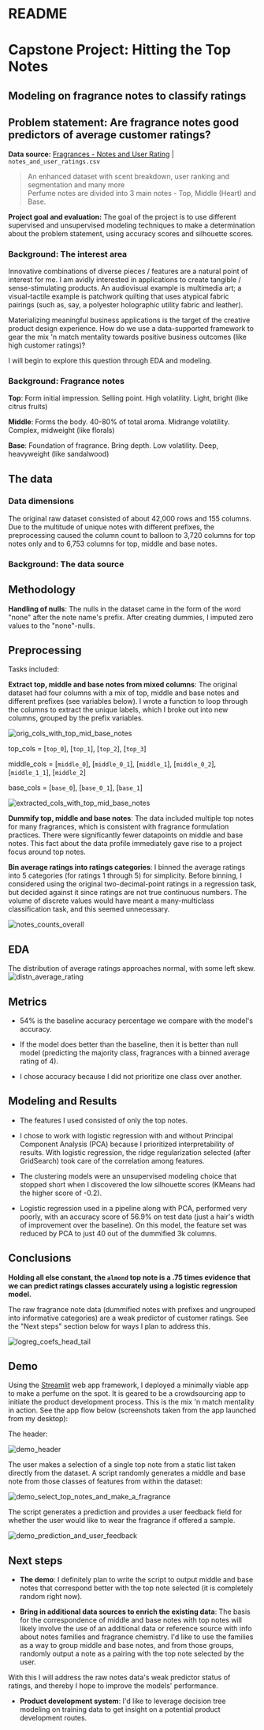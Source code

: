 # README

# Capstone Project: Hitting the Top Notes

## Modeling on fragrance notes to classify ratings

## Problem statement: Are fragrance notes good predictors of average customer ratings?

**Data source:** [Fragrances - Notes and User Rating](https://www.kaggle.com/sagikeren88/fragrances-and-perfumes) | `notes_and_user_ratings.csv`
>An enhanced dataset with scent breakdown, user ranking and segmentation and many more<br>
>Perfume notes are divided into 3 main notes - Top, Middle (Heart) and Base.


**Project goal and evaluation:** The goal of the project is to use different supervised and unsupervised modeling techniques to make a determination about the problem statement, using accuracy scores and silhouette scores.

### Background: The interest area

Innovative combinations of diverse pieces / features are a natural point of interest for me. I am avidly interested in applications to create tangible / sense-stimulating products. An audiovisual example is multimedia art; a visual-tactile example is patchwork quilting that uses atypical fabric pairings (such as, say, a polyester holographic utility fabric and leather). 

Materializing meaningful business applications is the target of the creative product design experience. How do we use a data-supported framework to gear the mix 'n match mentality towards positive business outcomes (like high customer ratings)?

I will begin to explore this question through EDA and modeling.

### Background: Fragrance notes

**Top**: Form initial impression. Selling point. High volatility. 
Light, bright (like citrus fruits)

**Middle**: Forms the body. 40-80% of total aroma. Midrange volatility.
Complex, midweight (like florals) 

**Base**: Foundation of fragrance. Bring depth. Low volatility.
Deep, heavyweight (like sandalwood) 


## The data

### Data dimensions

The original raw dataset consisted of about 42,000 rows and 155 columns. Due to the multitude of unique notes with different prefixes, the preprocessing caused the column count to balloon to 3,720 columns for top notes only and to 6,753 columns for top, middle and base notes.

### Background: The data source

## Methodology

**Handling of nulls**: The nulls in the dataset came in the form of the word "none" after the note name's prefix. After creating dummies, I imputed zero values to the "none"-nulls.

## Preprocessing

Tasks included:

**Extract top, middle and base notes from mixed columns**: The original dataset had four columns with a mix of top, middle and base notes and different prefixes (see variables below). I wrote a function to loop through the columns to extract the unique labels, which I broke out into new columns, grouped by the prefix variables.

![orig_cols_with_top_mid_base_notes](https://github.com/abishop17/fragrance_analysis_capstone/blob/main/figures/orig_cols_with_top_mid_base_notes.png)

top_cols = [`top_0`], [`top_1`], [`top_2`], [`top_3`]

middle_cols = [`middle_0`], [`middle_0_1`], [`middle_1`], [`middle_0_2`], [`middle_1_1`], [`middle_2`]

base_cols = [`base_0`], [`base_0_1`], [`base_1`]

![extracted_cols_with_top_mid_base_notes](https://github.com/abishop17/fragrance_analysis_capstone/blob/main/figures/extracted_cols_with_top_mid_base_notes.png)


**Dummify top, middle and base notes**: The data included multiple top notes for many fragrances, which is consistent with fragrance formulation practices. There were significantly fewer datapoints on middle and base notes. This fact about the data profile immediately gave rise to a project focus around top notes.

**Bin average ratings into ratings categories**: I binned the average ratings into 5 categories (for ratings 1 through 5) for simplicity. Before binning, I considered using the original two-decimal-point ratings in a regression task, but decided against it since ratings are not true continuous numbers. The volume of discrete values would have meant a many-multiclass classification task, and this seemed unnecessary.

![notes_counts_overall](https://github.com/abishop17/fragrance_analysis_capstone/blob/main/figures/notes_counts_overall.png)

## EDA

The distribution of average ratings approaches normal, with some left skew.
![distn_average_rating](https://github.com/abishop17/fragrance_analysis_capstone/blob/main/figures/distn_average_rating.png)

## Metrics

* 54% is the baseline accuracy percentage we compare with the model's accuracy.

* If the model does better than the baseline, then it is better than null model (predicting the majority class, fragrances with a binned average rating of 4).

* I chose accuracy because I did not prioritize one class over another.

## Modeling and Results

* The features I used consisted of only the top notes.  

* I chose to work with logistic regression with and without Principal Component Analysis (PCA) because I prioritized interpretability of results. With logistic regression, the ridge regularization selected (after GridSearch) took care of the correlation among features.

* The clustering models were an unsupervised modeling choice that stopped short when I discovered the low silhouette scores (KMeans had the higher score of -0.2).

* Logistic regression used in a pipeline along with PCA, performed very poorly, with an accuracy score of 56.9% on test data (just a hair's width of improvement over the baseline). On this model, the feature set was reduced by PCA to just 40 out of the dummified 3k columns.

## Conclusions

**Holding all else constant, the `almond` top note is a .75 times evidence that we can predict ratings classes accurately using a logistic regression model.**

The raw fragrance note data (dummified notes with prefixes and ungrouped into informative categories) are a weak predictor of customer ratings. See the "Next steps" section below for ways I plan to address this.

![logreg_coefs_head_tail](https://github.com/abishop17/fragrance_analysis_capstone/blob/main/figures/logreg_coefs_head_tail.png)

## Demo

Using the [Streamlit](https://github.com/streamlit/streamlit) web app framework, I deployed a minimally viable app to make a perfume on the spot. It is geared to be a crowdsourcing app to initiate the product development process. This is the mix 'n match mentality in action. See the app flow below (screenshots taken from the app launched from my desktop):

The header:

![demo_header](https://github.com/abishop17/fragrance_analysis_capstone/blob/main/figures/demo/demo_header.png)

The user makes a selection of a single top note from a static list taken directly from the dataset. A script randomly generates a middle and base note from those classes of features from within the dataset:

![demo_select_top_notes_and_make_a_fragrance](https://github.com/abishop17/fragrance_analysis_capstone/blob/main/figures/demo/demo_select_top_notes_and_make_a_fragrance.png)

The script generates a prediction and provides a user feedback field for whether the user would like to wear the fragrance if offered a sample.

![demo_prediction_and_user_feedback](https://github.com/abishop17/fragrance_analysis_capstone/blob/main/figures/demo/demo_prediction_and_user_feedback.png)


## Next steps

* **The demo**: I definitely plan to write the script to output middle and base notes that correspond better with the top note selected (it is completely random right now).

* **Bring in additional data sources to enrich the existing data**: The basis for the correspondence of middle and base notes with top notes will likely involve the use of an additional data or reference source with info about notes families and fragrance chemistry. I'd like to use the families as a way to group middle and base notes, and from those groups, randomly output a note as a pairing with the top note selected by the user.

With this I will address the raw notes data's weak predictor status of ratings, and thereby I hope to improve the models' performance.

* **Product development system**: I'd like to leverage decision tree modeling on training data to get insight on a potential product development routes.



